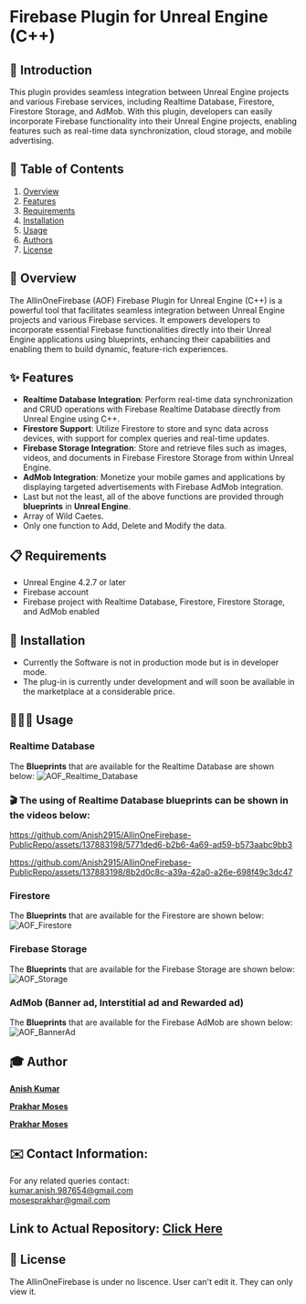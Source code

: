 # Firebase Plugin for Unreal Engine (C++)

## 📖 Introduction

This plugin provides seamless integration between Unreal Engine projects and various Firebase services, including Realtime Database, Firestore, Firestore Storage, and AdMob. With this plugin, developers can easily incorporate Firebase functionality into their Unreal Engine projects, enabling features such as real-time data synchronization, cloud storage, and mobile advertising.

## 📝 Table of Contents

1. [Overview](#overview)
2. [Features](#features)
3. [Requirements](#requirements)
4. [Installation](#installation)
5. [Usage](#usage)
6. [Authors](#authors)
7. [License](#license)

## 📝 Overview

The AllinOneFirebase (AOF) Firebase Plugin for Unreal Engine (C++) is a powerful tool that facilitates seamless integration between Unreal Engine projects and various Firebase services. It empowers developers to incorporate essential Firebase functionalities directly into their Unreal Engine applications using blueprints, enhancing their capabilities and enabling them to build dynamic, feature-rich experiences.

## ✨ Features

- **Realtime Database Integration**: Perform real-time data synchronization and CRUD operations with Firebase Realtime Database directly from Unreal Engine using C++.
- **Firestore Support**: Utilize Firestore to store and sync data across devices, with support for complex queries and real-time updates.
- **Firebase Storage Integration**: Store and retrieve files such as images, videos, and documents in Firebase Firestore Storage from within Unreal Engine.
- **AdMob Integration**: Monetize your mobile games and applications by displaying targeted advertisements with Firebase AdMob integration.
- Last but not the least, all of the above functions are provided through **blueprints** in **Unreal Engine**.
- Array of Wild Caetes.
- Only one function to Add, Delete and Modify the data.

## 📋 Requirements

- Unreal Engine 4.2.7 or later
- Firebase account
- Firebase project with Realtime Database, Firestore, Firestore Storage, and AdMob enabled

## 📲 Installation

- Currently the Software is not in production mode but is in developer mode.
- The plug-in is currently under development and will soon be available in the marketplace at a considerable price.

##  🧑🏽‍💻 Usage

### Realtime Database

The **Blueprints** that are available for the Realtime Database are shown below:
![AOF_Realtime_Database](https://github.com/Anish2915/FirebaseDevelopment/assets/142619454/adb7ddab-0050-4e41-98c9-589d25a63adb)

### 🎬 The using of Realtime Database blueprints can be shown in the videos below:

https://github.com/Anish2915/AllinOneFirebase-PublicRepo/assets/137883198/5771ded6-b2b6-4a69-ad59-b573aabc9bb3

https://github.com/Anish2915/AllinOneFirebase-PublicRepo/assets/137883198/8b2d0c8c-a39a-42a0-a26e-698f49c3dc47




### Firestore
The **Blueprints** that are available for the Firestore are shown below:
![AOF_Firestore](https://github.com/Anish2915/FirebaseDevelopment/assets/142619454/d4c29147-5a57-49ec-9828-78be14783422)

### Firebase Storage
The **Blueprints** that are available for the Firebase Storage are shown below:
![AOF_Storage](https://github.com/Anish2915/FirebaseDevelopment/assets/142619454/0000fc27-a799-40cb-a0a9-0cb3ef7807e5)

### AdMob (Banner ad, Interstitial ad and Rewarded ad)
The **Blueprints** that are available for the Firebase AdMob are shown below:
![AOF_BannerAd](https://github.com/Anish2915/FirebaseDevelopment/assets/142619454/d29befef-3436-4bd2-8efc-1fec8145a88e)

## 🎓 Author
<p>  <a href="https://github.com/Anish2915"><b>Anish Kumar</b><a/><p/>
<p> <a href="https://github.com/prakharmosesOK"><b>Prakhar Moses </b><a/></p>
<p> <a href="https://github.com/prakharmoses"><b>Prakhar Moses </b><a/></p>

## ✉️ Contact Information:
For any related queries contact: <br>
<a href = 'mailto:kumar.anish.987654@gmail.com'>kumar.anish.987654@gmail.com</a> <br>
<a href = 'mailto:mosesprakhar@gmail.com'>mosesprakhar@gmail.com</a>

## Link to Actual Repository: <a href="https://github.com/Anish2915/FirebaseDevelopment">Click Here</a>

## 📰 License
The AllinOneFirebase is under no liscence. User can't edit it. They can only view it.


